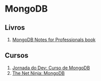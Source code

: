 # MongoDB

## Livros
1. [MongoDB Notes for Professionals book](https://books.goalkicker.com/MongoDBBook/)

## Cursos
1. [Jornada do Dev: Curso de MongoDB](https://jornadadodev.com.br/cursos/curso-de-mongodb?utm_source=facebook&utm_campaign=desenvolvimento_web&utm_medium=grupos&utm_content=curso-de-mongodb)
2. [The Net Ninja: MongoDB](https://www.youtube.com/watch?v=9OPP_1eAENg&list=PL4cUxeGkcC9jpvoYriLI0bY8DOgWZfi6u)
